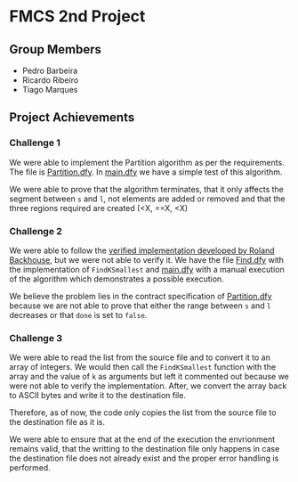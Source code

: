 # FMCS 2nd Project

## Group Members
- Pedro Barbeira
- Ricardo Ribeiro
- Tiago Marques

## Project Achievements

### Challenge 1

We were able to implement the Partition algorithm as per the requirements. The file is [Partition.dfy](./src/Challenge%201/Partition.dfy). In [main.dfy](./src/Challenge%201/main.dfy) we have a simple test of this algorithm.

We were able to prove that the algorithm terminates, that it only affects the segment between ```s``` and ```l```, not elements are added or removed and that the three regions required are created (<X, ==X, <X)


### Challenge 2

We were able to follow the [verified implementation developed by Roland Backhouse](./src/Challenge%202/Find.pdf), but we were not able to verify it. We have the file [Find.dfy](./src/Challenge%202/Find.dfy) with the implementation of ```FindKSmallest``` and [main.dfy](./src/Challenge%202/main.dfy) with a manual execution of the algorithm which demonstrates a possible execution.

We believe the problem lies in the contract specification of [Partition.dfy](./src/Challenge%201/Partition.dfy) because we are not able to prove that either the range between ```s``` and ```l``` decreases or that ```done``` is set to ```false```.

### Challenge 3

We were able to read the list from the source file and to convert it to an array of integers.
We would then call the ```FindKSmallest``` function with the array and the value of ```k``` as arguments but left it commented out because we were not able to verify the implementation. 
After, we convert the array back to ASCII bytes and write it to the destination file.

Therefore, as of now, the code only copies the list from the source file to the destination file as it is.

We were able to ensure that at the end of the execution the envrionment remains valid, that the writting to the destination file only happens in case the destination file does not already exist and the proper error handling is performed.